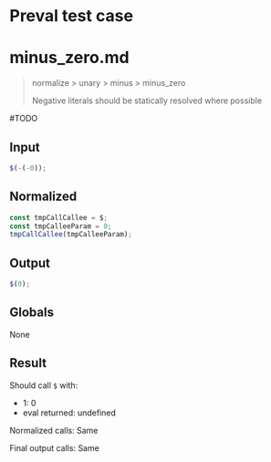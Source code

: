 # Preval test case

# minus_zero.md

> normalize > unary > minus > minus_zero
>
> Negative literals should be statically resolved where possible

#TODO

## Input

`````js filename=intro
$(-(-0));
`````

## Normalized

`````js filename=intro
const tmpCallCallee = $;
const tmpCalleeParam = 0;
tmpCallCallee(tmpCalleeParam);
`````

## Output

`````js filename=intro
$(0);
`````

## Globals

None

## Result

Should call `$` with:
 - 1: 0
 - eval returned: undefined

Normalized calls: Same

Final output calls: Same
